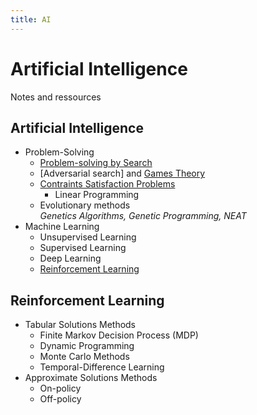 ```yaml
---
title: AI
---
```


# Artificial Intelligence

Notes and ressources

##  Artificial Intelligence

* Problem-Solving
    * [Problem-solving by Search](/ai/algo)
    * [Adversarial search] and [Games Theory](/ai/game-theory)
    * [Contraints Satisfaction Problems](/ai/csp)
        * Linear Programming
    * Evolutionary methods  
        *Genetics Algorithms, Genetic Programming, NEAT*
* Machine Learning
    * Unsupervised Learning
    * Supervised Learning
    * Deep Learning
    * [Reinforcement Learning](/ai/RL)


## Reinforcement Learning

* Tabular Solutions Methods
    * Finite Markov Decision Process (MDP)
    * Dynamic Programming
    * Monte Carlo Methods
    * Temporal-Difference Learning  
* Approximate Solutions Methods
    * On-policy
    * Off-policy

